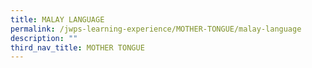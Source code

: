 ```yaml
---
title: MALAY LANGUAGE
permalink: /jwps-learning-experience/MOTHER-TONGUE/malay-language
description: ""
third_nav_title: MOTHER TONGUE
---
```

